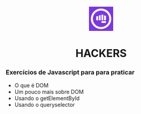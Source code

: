 <p align="center">
  <img alt="Gama" height="64" src="./logo.png">
</p>

<h1 align="center">HACKERS</h1>

### Exercícios de Javascript para para praticar
- O que é DOM
- Um pouco mais sobre DOM
- Usando o getElementById
- Usando o queryselector
